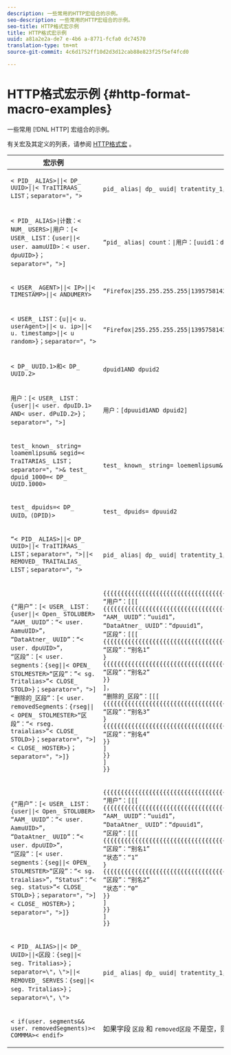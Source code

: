 ```yaml
---
description: 一些常用的HTTP宏组合的示例。
seo-description: 一些常用的HTTP宏组合的示例。
seo-title: HTTP格式宏示例
title: HTTP格式宏示例
uuid: a81a2e2a-de7 e-4b6 a-8771-fcfa0 dc74570
translation-type: tm+mt
source-git-commit: 4c6d1752ff10d2d3d12cab88e823f25f5ef4fcd0

---
```



# HTTP格式宏示例 {#http-format-macro-examples}

一些常用 [!DNL HTTP] 宏组合的示例。

有关宏及其定义的列表，请参阅 [HTTP格式宏](../formats/web-formats.md) 。

<table id="table_D5FAC5D056ED49D79FA883197EF8F42E"> 
 <thead> 
  <tr> 
   <th colname="col1" class="entry"> 宏示例 </th> 
   <th colname="col2" class="entry"> Output Format（输出格式） </th> 
  </tr> 
 </thead>
 <tbody> 
  <tr> 
   <td colname="col1"> <p> <code>&lt; PID_ ALIAS&gt;||&lt; DP_ UUID&gt;||&lt; TraITIRAAS_ LIST；separator="，"&gt;</code> </p> </td> 
   <td colname="col2"> <p> <code>pid_ alias| dp_ uuid| tratentity_1，traentity_2</code> </p> </td> 
  </tr> 
  <tr> 
   <td colname="col1"> <p> <code>&lt; PID_ ALIAS&gt;|计数：&lt; NUM_ USERS&gt;|用户：[&lt; USER_ LIST：{user||&lt; user. aamuUID&gt;：&lt; user. dpuUID&gt;}；separator="，"&gt;]</code> </p> </td> 
   <td colname="col2"> <p> <code>“pid_ alias| count：|用户：[uuid1：dpuid1，uuid2：dpuid2]”</code> </p> </td> 
  </tr> 
  <tr> 
   <td colname="col1"> <p> <code>&lt; USER_ AGENT&gt;||&lt; IP&gt;||&lt; TIMESTAMP&gt;||&lt; ANDUMERY&gt;</code> </p> </td> 
   <td colname="col2"> <p> <code>“Firefox|255.255.255.255|1395758143|42341”</code> </p> </td> 
  </tr> 
  <tr> 
   <td colname="col1"> <p> <code>&lt; USER_ LIST：{u||&lt; u. userAgent&gt;||&lt; u. ip&gt;||&lt; u. timestamp&gt;||&lt; u random&gt;}；separator="，"&gt;</code> </p> </td> 
   <td colname="col2"> <p> <code>“Firefox|255.255.255.255|1395758143|42341”</code> </p> </td> 
  </tr> 
  <tr> 
   <td colname="col1"> <p> <code>&lt; DP_ UUID.1&gt;和&lt; DP_ UUID.2&gt;</code> </p> </td> 
   <td colname="col2"> <p> <code>dpuid1AND dpuid2</code> </p> </td> 
  </tr> 
  <tr> 
   <td colname="col1"> <p> <code>用户：[&lt; USER_ LIST：{user||&lt; user. dpuID.1&gt; AND&lt; user. dPuID.2&gt;}；separator="，"&gt;]</code> </p> </td> 
   <td colname="col2"> <p> <code>用户：[dpuuid1AND dpuid2]</code> </p> </td> 
  </tr> 
  <tr> 
   <td colname="col1"> <p> <code>test_ known_ string= loamemlipsum&amp; segid=&lt; TraITARIAS_ LIST；separator="，"&gt;&amp; test_ dpuid_1000=&lt; DP_ UUID.1000&gt;</code> </p> </td> 
   <td colname="col2"> <p> <code>test_ known_ string= loememlipsum&amp; segid= traentifetch&amp; segid_2，traical_2&amp; test_ dpuid_1000= dpuid_1000</code> </p> </td> 
  </tr> 
  <tr> 
   <td colname="col1"> <p> <code>test_ dpuids=&lt; DP_ UUID。(DPID)&gt;</code> </p> </td> 
   <td colname="col2"> <p> <code>test_ dpuids= dpuuid2</code> </p> </td> 
  </tr> 
  <tr> 
   <td colname="col1"> <p> <code>“&lt; PID_ ALIAS&gt;||&lt; DP_ UUID&gt;||&lt; TraITIRAAS_ LIST；separator="，"&gt;||&lt; REMOVED_ TRAITALIAS_ LIST；separator="，"&gt;</code> </p> </td> 
   <td colname="col2"> <p> <code>pid_ alias| dp_ uuid| tratentity_1，traentity_2| traentity_3，traentity_4</code> </p> </td> 
  </tr> 
  <tr> 
   <td colname="col1"> <p> 
     <code>{“用户”：[&lt; USER_ LIST：{user||&lt; Open_ STOLUBER&gt;
“AAM_ UUID”：“&lt; user. AamuUID&gt;”，
“DataAtner_ UUID”：“&lt; user. dpuUID&gt;”，
“区段”：[&lt; user. segments：{seg||&lt; OPEN_ STOLMESTER&gt;“区段”：”&lt; sg. Tritalias&gt;”&lt; CLOSE_ STOLD&gt;}；separator="，"&gt;]
“删除的_区段”：[&lt; user. removedSegments：{rseg||&lt; OPEN_ STOLMESTER&gt;“区段”：“&lt; rseg. traialias&gt;”&lt; CLOSE_ STOLD&gt;}；separator="，"&gt;]
&lt; CLOSE_ HOSTER&gt;}；separator="，"&gt;]} </code>
  </p> </td> 
   <td colname="col2"> <p> 
     <code>{{{{{{{{{{{{{{{{{{{{{{{{{{{{{{{{{{{{{{{{{{{{{{{{{{{{{{{{{{{{{{{{{{{{{{{{{{{{{{{{{{{{{{{{{{{{{{{{{{{{{{{{{{{{{{{{{{{{{{{{{{{{{{{{{{{{{{{{{{{{{{{{{{{{{{{{{{{{{{{{{{{{{{{{{{{{{{{{{{{{{{{{{{{{{{{{{{{{{{{{{{{{{{{{{{{{{{{{{{{{{{{{{{{{{{{{{{{{{{{{{{{{{{{{{{
“用户”：[[[
{{{{{{{{{{{{{{{{{{{{{{{{{{{{{{{{{{{{{{{{{{{{{{{{{{{{{{{{{{{{{{{{{{{{{{{{{{{{{{{{{{{{{{{{{{{{{{{{{{{{{{{{{{{{{{{{{{{{{{{{{{{{{{{{{{{{{{{{{{{{{{{{{{{{{{{{{{{{{{{{{{{{{{{{{{{{{{{{{{{{{{{{{{{{{{{{{{{{{{{{{{{{{{{{{{{{{{{{{{{{{{{{{{{{{{{{{{{{{{{{{{{{{{{{{{
“AAM_ UUID”：“uuid1”，
“DataAtner_ UUID”：“dpuuid1”，
“区段”：[[[
{{{{{{{{{{{{{{{{{{{{{{{{{{{{{{{{{{{{{{{{{{{{{{{{{{{{{{{{{{{{{{{{{{{{{{{{{{{{{{{{{{{{{{{{{{{{{{{{{{{{{{{{{{{{{{{{{{{{{{{{{{{{{{{{{{{{{{{{{{{{{{{{{{{{{{{{{{{{{{{{{{{{{{{{{{{{{{{{{{{{{{{{{{{{{{{{{{{{{{{{{{{{{{{{{{{{{{{{{{{{{{{{{{{{{{{{{{{{{{{{{{{{{{{{{{
“区段”：“别名1”
}
{{{{{{{{{{{{{{{{{{{{{{{{{{{{{{{{{{{{{{{{{{{{{{{{{{{{{{{{{{{{{{{{{{{{{{{{{{{{{{{{{{{{{{{{{{{{{{{{{{{{{{{{{{{{{{{{{{{{{{{{{{{{{{{{{{{{{{{{{{{{{{{{{{{{{{{{{{{{{{{{{{{{{{{{{{{{{{{{{{{{{{{{{{{{{{{{{{{{{{{{{{{{{{{{{{{{{{{{{{{{{{{{{{{{{{{{{{{{{{{{{{{{{{{{{{
“区段”：“别名2”
}}
]，
“删除的_区段”：[[[
{{{{{{{{{{{{{{{{{{{{{{{{{{{{{{{{{{{{{{{{{{{{{{{{{{{{{{{{{{{{{{{{{{{{{{{{{{{{{{{{{{{{{{{{{{{{{{{{{{{{{{{{{{{{{{{{{{{{{{{{{{{{{{{{{{{{{{{{{{{{{{{{{{{{{{{{{{{{{{{{{{{{{{{{{{{{{{{{{{{{{{{{{{{{{{{{{{{{{{{{{{{{{{{{{{{{{{{{{{{{{{{{{{{{{{{{{{{{{{{{{{{{{{{{{{
“区段”：“别名3”
}
{{{{{{{{{{{{{{{{{{{{{{{{{{{{{{{{{{{{{{{{{{{{{{{{{{{{{{{{{{{{{{{{{{{{{{{{{{{{{{{{{{{{{{{{{{{{{{{{{{{{{{{{{{{{{{{{{{{{{{{{{{{{{{{{{{{{{{{{{{{{{{{{{{{{{{{{{{{{{{{{{{{{{{{{{{{{{{{{{{{{{{{{{{{{{{{{{{{{{{{{{{{{{{{{{{{{{{{{{{{{{{{{{{{{{{{{{{{{{{{{{{{{{{{{{{
“区段”：“别名4”
}}
]
}}
]
}} </code>
  </p> </td> 
  </tr> 
  <tr> 
   <td colname="col1"> <p> 
     <code>{“用户”：[&lt; USER_ LIST：{user||&lt; Open_ STOLUBER&gt;
“AAM_ UUID”：“&lt; user. AamuUID&gt;”，
“DataAtner_ UUID”：“&lt; user. dpuUID&gt;”，
“区段”：[&lt; user. segments：{seg||&lt; OPEN_ STOLMESTER&gt;“区段”：“&lt; sg. traialias&gt;”，“Status”：“&lt; seg. status&gt;”&lt; CLOSE_ STOLD&gt;}；separator="，"&gt;]
&lt; CLOSE_ HOSTER&gt;}；separator="，"&gt;]} </code>
  </p> </td> 
   <td colname="col2"> <p> 
     <code>{{{{{{{{{{{{{{{{{{{{{{{{{{{{{{{{{{{{{{{{{{{{{{{{{{{{{{{{{{{{{{{{{{{{{{{{{{{{{{{{{{{{{{{{{{{{{{{{{{{{{{{{{{{{{{{{{{{{{{{{{{{{{{{{{{{{{{{{{{{{{{{{{{{{{{{{{{{{{{{{{{{{{{{{{{{{{{{{{{{{{{{{{{{{{{{{{{{{{{{{{{{{{{{{{{{{{{{{{{{{{{{{{{{{{{{{{{{{{{{{{{{{{{{{{{
“用户”：[[[
{{{{{{{{{{{{{{{{{{{{{{{{{{{{{{{{{{{{{{{{{{{{{{{{{{{{{{{{{{{{{{{{{{{{{{{{{{{{{{{{{{{{{{{{{{{{{{{{{{{{{{{{{{{{{{{{{{{{{{{{{{{{{{{{{{{{{{{{{{{{{{{{{{{{{{{{{{{{{{{{{{{{{{{{{{{{{{{{{{{{{{{{{{{{{{{{{{{{{{{{{{{{{{{{{{{{{{{{{{{{{{{{{{{{{{{{{{{{{{{{{{{{{{{{{{
“AAM_ UUID”：“uuid1”，
“DataAtner_ UUID”：“dpuuid1”，
“区段”：[[[
{{{{{{{{{{{{{{{{{{{{{{{{{{{{{{{{{{{{{{{{{{{{{{{{{{{{{{{{{{{{{{{{{{{{{{{{{{{{{{{{{{{{{{{{{{{{{{{{{{{{{{{{{{{{{{{{{{{{{{{{{{{{{{{{{{{{{{{{{{{{{{{{{{{{{{{{{{{{{{{{{{{{{{{{{{{{{{{{{{{{{{{{{{{{{{{{{{{{{{{{{{{{{{{{{{{{{{{{{{{{{{{{{{{{{{{{{{{{{{{{{{{{{{{{{{
“区段”：“别名1”
“状态”：“1”
}
{{{{{{{{{{{{{{{{{{{{{{{{{{{{{{{{{{{{{{{{{{{{{{{{{{{{{{{{{{{{{{{{{{{{{{{{{{{{{{{{{{{{{{{{{{{{{{{{{{{{{{{{{{{{{{{{{{{{{{{{{{{{{{{{{{{{{{{{{{{{{{{{{{{{{{{{{{{{{{{{{{{{{{{{{{{{{{{{{{{{{{{{{{{{{{{{{{{{{{{{{{{{{{{{{{{{{{{{{{{{{{{{{{{{{{{{{{{{{{{{{{{{{{{{{{
“区段”：“别名2”
“状态”：“0”
}}
]
}}
]
}} </code>
  </p> </td> 
  </tr> 
  <tr> 
   <td colname="col1"> <p> <code>&lt; PID_ ALIAS&gt;||&lt; DP_ UUID&gt;||&lt;区段：{seg||&lt; seg. Tritalias&gt;}；separator=\"，\"&gt;||&lt; REMOVED_ SERVES：{seg||&lt; seg. Tritalias&gt;}；separator=\"，\"&gt;</code> </p> </td> 
   <td colname="col2"> <p> <code>pid_ alias| dp_ uuid| tratentity_1，traentity_2| traentity_3，traentity_4</code> </p> </td> 
  </tr> 
  <tr> 
   <td colname="col1"> <p> <code>&lt; if(user. segments&amp;&amp; user. removedSegments)&gt;&lt; COMMMA&gt;&lt; endif&gt;</code> </p> </td> 
   <td colname="col2"> <p>如果字段 <code>区段</code> 和 <code>removed区段</code> 不是空，则打印逗号。此条件可用于在连接区段和删除区段列表时用于POST请求。 </p> </td> 
  </tr> 
 </tbody> 
</table>
